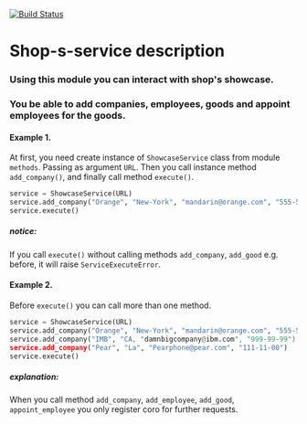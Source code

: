 [![Build Status](https://travis-ci.org/ArtemBartenev/Shop-s-service.svg?branch=master)](https://travis-ci.org/ArtemBartenev/Shop-s-service)
# Shop-s-service description
### Using this module you can interact with shop's showcase. 
### You be able to add companies, employees, goods and appoint employees for the goods.
#### Example 1.
At first, you need create instance of `ShowcaseService` class from module `methods`. Passing as argument `URL`. Then you call
 instance method `add_company()`, and finally call method `execute()`.
```python 
service = ShowcaseService(URL)
service.add_company("Orange", "New-York", "mandarin@orange.com", "555-55-55")
service.execute()
```
##### notice:
If you call `execute()` without calling methods `add_company`,
`add_good` e.g. before, it will raise `ServiceExecuteError`.

#### Example 2.
Before `execute()` you can call more than one method.
```python
service = ShowcaseService(URL)
service.add_company("Orange", "New-York", "mandarin@orange.com", "555-55-55")
service.add_company("IMB", "CA, "damnbigcompany@ibm.com", "999-99-99")
service.add_company("Pear", "La", "Pearphone@pear.com", "111-11-00")
service.execute()
```
##### explanation:
When you call method `add_company`, `add_employee`, `add_good`, `appoint_employee` you only register coro for further requests. 
